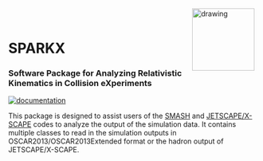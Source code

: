 <div style="float:right; margin:10px;">
  <img align="right" src="https://github.com/smash-transport/sparkx/assets/90659054/58363f8a-2ed4-4a8f-bbb0-40f71349a338" alt="drawing" width="125"/>
</div>
<br>
<br>

# SPARKX


### Software Package for Analyzing Relativistic Kinematics in Collision eXperiments

<a href="https://smash-transport.github.io/sparkx/" target="_blank">
  <img src="https://img.shields.io/badge/docs-mkdocs%20material-blue.svg?style=flat" alt="documentation">
</a>

This package is designed to assist users of the [SMASH](https://smash-transport.github.io/) and [JETSCAPE/X-SCAPE](https://jetscape.org/) codes to analyze the output of the simulation data.
It contains multiple classes to read in the simulation outputs in OSCAR2013/OSCAR2013Extended format or the hadron output of JETSCAPE/X-SCAPE.
